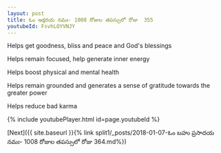 ```yaml
---
layout: post
title: ఓం అక్షరయ నమః- 1008 రోజుల తపస్సులో రోజు  355
youtubeId: FsvhLOYVNJY
---
```

 
 
Helps get goodness, bliss and peace and God's blessings
 
Helps remain focused, help generate inner energy 
 
Helps boost physical and mental health 
 
Helps remain grounded and generates a sense of gratitude towards the greater power 
 
Helps reduce bad karma
 
 
 
 


{% include youtubePlayer.html id=page.youtubeId %}
 
[Next]({{ site.baseurl }}{% link  split1/_posts/2018-01-07-ఓం బహు ప్రసాదయ నమః- 1008 రోజుల తపస్సులో రోజు  364.md%})
 
